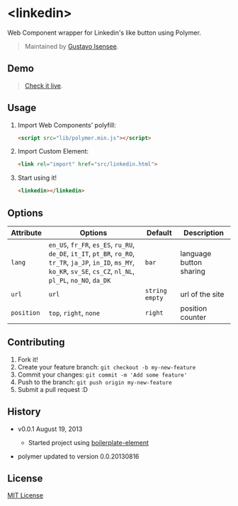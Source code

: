 # &lt;linkedin&gt;

Web Component wrapper for Linkedin's like button using Polymer.

> Maintained by [Gustavo Isensee](https://github.com/gustavoisensee).

## Demo

> [Check it live](http://gustavoisensee.github.io/linkedin-element).

## Usage

1. Import Web Components' polyfill:

	```html
	<script src="lib/polymer.min.js"></script>
	```

2. Import Custom Element:

	```html
	<link rel="import" href="src/linkedin.html">
	```

3. Start using it!

	```html
	<linkedin></linkedin>
	```

## Options

Attribute  | Options                   | Default             | Description
---        | ---                       | ---                 | ---
`lang`      | `en_US`, `fr_FR`, `es_ES`, `ru_RU`, `de_DE`, `it_IT`, `pt_BR`, `ro_RO`, `tr_TR`, `ja_JP`, `in_ID`, `ms_MY`, `ko_KR`, `sv_SE`, `cs_CZ`, `nl_NL`, `pl_PL`, `no_NO`, `da_DK`  | `bar`               | language button sharing
`url`      | `url` 	   | `string empty`               | url of the site
`position`   | `top`, `right`, `none ` | `right`               | position counter


## Contributing

1. Fork it!
2. Create your feature branch: `git checkout -b my-new-feature`
3. Commit your changes: `git commit -m 'Add some feature'`
4. Push to the branch: `git push origin my-new-feature`
5. Submit a pull request :D

## History

* v0.0.1 August 19, 2013
	* Started project using [boilerplate-element](https://github.com/customelements/boilerplate-element)

* polymer updated to version 0.0.20130816

## License

[MIT License](http://opensource.org/licenses/MIT)